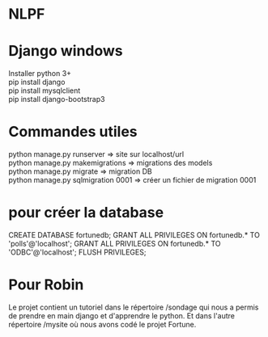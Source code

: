 # NLPF
# Django windows
Installer python 3+  
pip install django  
pip install mysqlclient  
pip install django-bootstrap3  

# Commandes utiles
python manage.py runserver => site sur localhost/url  
python manage.py makemigrations => migrations des models  
python manage.py migrate => migration DB  
python manage.py sqlmigration 0001 => créer un fichier de migration 0001  

# pour créer la database
CREATE DATABASE fortunedb;
GRANT ALL PRIVILEGES ON fortunedb.* TO 'polls'@'localhost';
GRANT ALL PRIVILEGES ON fortunedb.* TO 'ODBC'@'localhost';
FLUSH PRIVILEGES;

# Pour Robin
Le projet contient un tutoriel dans le répertoire /sondage qui nous a permis de prendre en main django et d'apprendre le python. Et dans l'autre répertoire /mysite où nous avons codé le projet Fortune.
